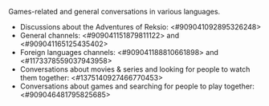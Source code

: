 Games-related and general conversations in various languages.
- Discussions about the Adventures of Reksio: <#909041092895326248>
- General channels: <#909041151879811122> and <#909041165125435402>
- Foreign languages channels: <#909041188810661898> and <#1173378559037943958>
- Conversations about movies & series and looking for people to watch them together: <#1375140927466770453>
- Conversations about games and searching for people to play together: <#909046481795825685>
